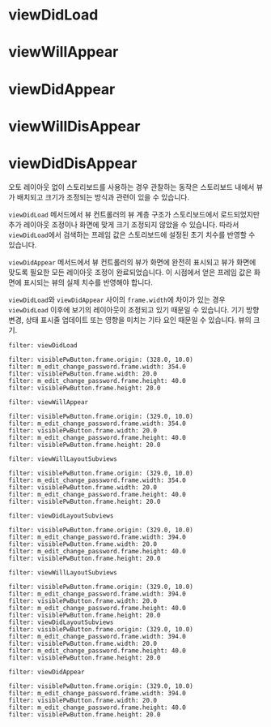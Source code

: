 

# viewDidLoad
# viewWillAppear
# viewDidAppear
# viewWillDisAppear
# viewDidDisAppear


오토 레이아웃 없이 스토리보드를 사용하는 경우 관찰하는 동작은 스토리보드 내에서 뷰가 배치되고 크기가 조정되는 방식과 관련이 있을 수 있습니다.

`viewDidLoad` 메서드에서 뷰 컨트롤러의 뷰 계층 구조가 스토리보드에서 로드되었지만 추가 레이아웃 조정이나 화면에 맞게 크기 조정되지 않았을 수 있습니다. 따라서 `viewDidLoad`에서 검색하는 프레임 값은 스토리보드에 설정된 초기 치수를 반영할 수 있습니다.

`viewDidAppear` 메서드에서 뷰 컨트롤러의 뷰가 화면에 완전히 표시되고 뷰가 화면에 맞도록 필요한 모든 레이아웃 조정이 완료되었습니다. 이 시점에서 얻은 프레임 값은 화면에 표시되는 뷰의 실제 치수를 반영해야 합니다.

`viewDidLoad`와 `viewDidAppear` 사이의 `frame.width`에 차이가 있는 경우 `viewDidLoad` 이후에 보기의 레이아웃이 조정되고 있기 때문일 수 있습니다. 기기 방향 변경, 상태 표시줄 업데이트 또는 영향을 미치는 기타 요인 때문일 수 있습니다. 뷰의 크기.



```
filter: viewDidLoad

filter: visiblePwButton.frame.origin: (328.0, 10.0)
filter: m_edit_change_password.frame.width: 354.0
filter: visiblePwButton.frame.width: 20.0
filter: m_edit_change_password.frame.height: 40.0
filter: visiblePwButton.frame.height: 20.0

filter: viewWillAppear

filter: visiblePwButton.frame.origin: (329.0, 10.0)
filter: m_edit_change_password.frame.width: 354.0
filter: visiblePwButton.frame.width: 20.0
filter: m_edit_change_password.frame.height: 40.0
filter: visiblePwButton.frame.height: 20.0

filter: viewWillLayoutSubviews

filter: visiblePwButton.frame.origin: (329.0, 10.0)
filter: m_edit_change_password.frame.width: 354.0
filter: visiblePwButton.frame.width: 20.0
filter: m_edit_change_password.frame.height: 40.0
filter: visiblePwButton.frame.height: 20.0

filter: viewDidLayoutSubviews

filter: visiblePwButton.frame.origin: (329.0, 10.0)
filter: m_edit_change_password.frame.width: 394.0
filter: visiblePwButton.frame.width: 20.0
filter: m_edit_change_password.frame.height: 40.0
filter: visiblePwButton.frame.height: 20.0

filter: viewWillLayoutSubviews

filter: visiblePwButton.frame.origin: (329.0, 10.0)
filter: m_edit_change_password.frame.width: 394.0
filter: visiblePwButton.frame.width: 20.0
filter: m_edit_change_password.frame.height: 40.0
filter: visiblePwButton.frame.height: 20.0
filter: viewDidLayoutSubviews
filter: visiblePwButton.frame.origin: (329.0, 10.0)
filter: m_edit_change_password.frame.width: 394.0
filter: visiblePwButton.frame.width: 20.0
filter: m_edit_change_password.frame.height: 40.0
filter: visiblePwButton.frame.height: 20.0

filter: viewDidAppear

filter: visiblePwButton.frame.origin: (329.0, 10.0)
filter: m_edit_change_password.frame.width: 394.0
filter: visiblePwButton.frame.width: 20.0
filter: m_edit_change_password.frame.height: 40.0
filter: visiblePwButton.frame.height: 20.0
```